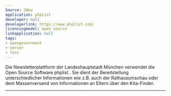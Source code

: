 ```yaml
---
Source: SNow
application: phpList
developer: null
developerlink: https://www.phplist.com/
licensingmodel: open source
linkapplication: null
tags:
- opengovernment
- server
- foss
---
```

Die Newsletterplattform der Landeshauptstadt München verwendet die Open Source Software phplist . Sie dient der Bereitstellung unterschiedlicher Informationen wie z.B. auch der Rathausumschau oder dem Massenversand von Informationen an Eltern über den Kita-Finder.

---


